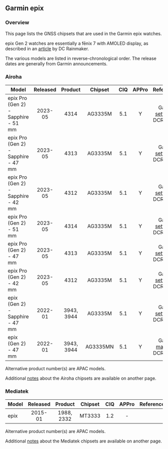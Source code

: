 ## Garmin epix

### Overview

This page lists the GNSS chipsets that are used in the Garmin epix watches.

epix Gen 2 watches are essentially a fēnix 7 with AMOLED display, as described in an [article](https://www.dcrainmaker.com/2023/12/garmin-fenix7-epix-release-history-explained.html) by DC Rainmaker.

The various models are listed in reverse-chronological order. The release dates are generally from Garmin announcements.



### Airoha

| Model                       | Released   | Product | Chipset | CIQ | APPro | References |
| --------------------------- | :--------: | :--------: | :--------: | :--------: | :--------: | :--------: |
| epix Pro (Gen 2) - Sapphire - 51 mm | 2023-05 | 4314 | AG3335M | 5.1 | Y | Garmin [settings](https://support.garmin.com/en-GB/?faq=AJb6TtPSBU0dnAqkVP9u19) + DCR [review](https://www.dcrainmaker.com/2023/05/garmin-epix-pro-in-depth-review-now-in-three-sizes.html) |
| epix Pro (Gen 2) - Sapphire - 47 mm | 2023-05 | 4313 | AG3335M | 5.1 | Y | Garmin [settings](https://support.garmin.com/en-GB/?faq=AJb6TtPSBU0dnAqkVP9u19) + DCR [review](https://www.dcrainmaker.com/2023/05/garmin-epix-pro-in-depth-review-now-in-three-sizes.html) |
| epix Pro (Gen 2) - Sapphire - 42 mm | 2023-05 | 4312 | AG3335M | 5.1 | Y | Garmin [settings](https://support.garmin.com/en-GB/?faq=AJb6TtPSBU0dnAqkVP9u19) + DCR [review](https://www.dcrainmaker.com/2023/05/garmin-epix-pro-in-depth-review-now-in-three-sizes.html) |
| epix Pro (Gen 2) - 51 mm | 2023-05 | 4314 | AG3335M | 5.1 | Y | Garmin [settings](https://support.garmin.com/en-GB/?faq=AJb6TtPSBU0dnAqkVP9u19) + DCR [review](https://www.dcrainmaker.com/2023/05/garmin-epix-pro-in-depth-review-now-in-three-sizes.html) |
| epix Pro (Gen 2) - 47 mm | 2023-05 | 4313 | AG3335M | 5.1 | Y | Garmin [settings](https://support.garmin.com/en-GB/?faq=AJb6TtPSBU0dnAqkVP9u19) + DCR [review](https://www.dcrainmaker.com/2023/05/garmin-epix-pro-in-depth-review-now-in-three-sizes.html) |
| epix Pro (Gen 2) - 42 mm | 2023-05 | 4312 | AG3335M | 5.1 | Y | Garmin [settings](https://support.garmin.com/en-GB/?faq=AJb6TtPSBU0dnAqkVP9u19) + DCR [review](https://www.dcrainmaker.com/2023/05/garmin-epix-pro-in-depth-review-now-in-three-sizes.html) |
| epix (Gen 2) - Sapphire - 47 mm | 2022-01 | 3943, 3944 | AG3335M | 5.1 | Y | Garmin [settings](https://support.garmin.com/en-GB/?faq=AJb6TtPSBU0dnAqkVP9u19) + DCR [review](https://www.dcrainmaker.com/2022/01/garmin-epix-in-depth-review.html) |
| epix (Gen 2) - 47 mm | 2022-01 | 3943, 3944 | AG3335MN | 5.1 | Y | Garmin [manual](https://www8.garmin.com/manuals/webhelp/GUID-E5C62F3F-DCE3-4197-8CA5-E419B2A55D12/EN-US/GUID-9AC5D40D-5CCE-4D21-B8C2-10A04B25E152.html) + DCR [review](https://www.dcrainmaker.com/2022/01/garmin-epix-in-depth-review.html) |

Alternative product number(s) are APAC models.

Additional [notes](../../../chipsets/airoha/devices.md) about the Airoha chipsets are available on another page.



### Mediatek

| Model                       | Released   | Product | Chipset | CIQ | APPro | References |
| --------------------------- | :--------: | :--------: | :--------: | :--------: | :--------: | :--------: |
| epix | 2015-01 | 1988, 2332 | MT3333 | 1.2 | - | |

Alternative product number(s) are APAC models.

Additional [notes](../../../chipsets/mediatek/devices.md) about the Mediatek chipsets are available on another page.

